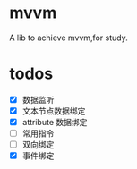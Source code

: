 # mvvm

A lib to achieve mvvm,for study.

# todos

-   [x] 数据监听
-   [x] 文本节点数据绑定
-   [x] attribute 数据绑定
-   [ ] 常用指令
-   [ ] 双向绑定
-   [x] 事件绑定
